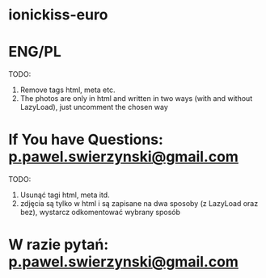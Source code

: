 # ionickiss-euro

# ENG/PL
 
TODO:

1. Remove tags html, meta etc.
2. The photos are only in html and written in two ways (with and without LazyLoad), just uncomment the chosen way

# If You have Questions: p.pawel.swierzynski@gmail.com 

TODO:
1. Usunąć tagi html, meta itd.
2. zdjęcia są tylko w html i są zapisane na dwa sposoby (z LazyLoad oraz bez), wystarcz odkomentować wybrany sposób

# W razie pytań: p.pawel.swierzynski@gmail.com 
 


